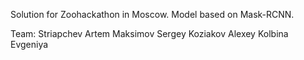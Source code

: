 Solution for Zoohackathon in Moscow.
Model based on Mask-RCNN.

Team:
Striapchev Artem
Maksimov Sergey
Koziakov Alexey
Kolbina Evgeniya
